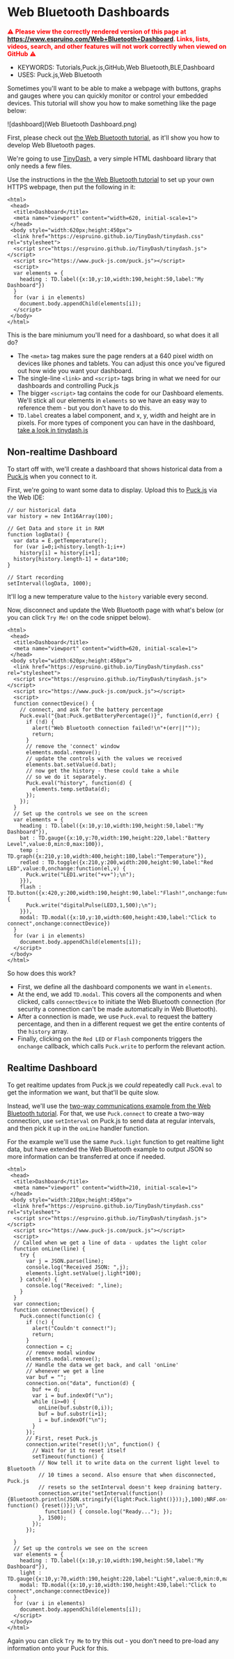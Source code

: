 <!--- Copyright (c) 2016 Gordon Williams, Pur3 Ltd. See the file LICENSE for copying permission. -->
Web Bluetooth Dashboards
========================

<span style="color:red">:warning: **Please view the correctly rendered version of this page at https://www.espruino.com/Web+Bluetooth+Dashboard. Links, lists, videos, search, and other features will not work correctly when viewed on GitHub** :warning:</span>

* KEYWORDS: Tutorials,Puck.js,GitHub,Web Bluetooth,BLE,Dashboard
* USES: Puck.js,Web Bluetooth

Sometimes you'll want to be able to make a webpage with buttons, graphs
and gauges where you can quickly monitor or control your embedded devices.
This tutorial will show you how to make something like the page below:

![dashboard](Web Bluetooth Dashboard.png)

First, please check out [the Web Bluetooth tutorial](Puck.js+Web+Bluetooth),
as it'll show you how to develop Web Bluetooth pages.

We're going to use [TinyDash](https://github.com/espruino/TinyDash),
a very simple HTML dashboard library that only needs a few files.

Use the instructions in the [the Web Bluetooth tutorial](Puck.js+Web+Bluetooth)
to set up your own HTTPS webpage, then put the following in it:

```HTML_demo_link
<html>
 <head>
  <title>Dashboard</title>
  <meta name="viewport" content="width=620, initial-scale=1">
 </head>
 <body style="width:620px;height:450px">
  <link href="https://espruino.github.io/TinyDash/tinydash.css" rel="stylesheet">
  <script src="https://espruino.github.io/TinyDash/tinydash.js"></script>
  <script src="https://www.puck-js.com/puck.js"></script>  
  <script>
  var elements = {
    heading : TD.label({x:10,y:10,width:190,height:50,label:"My Dashboard"})
  }
  for (var i in elements)
    document.body.appendChild(elements[i]);
  </script>
 </body>
</html>
```

This is the bare miniumum you'll need for a dashboard, so what does it all do?

* The `<meta>` tag makes sure the page renders at a 640 pixel width on devices
like phones and tablets. You can adjust this once you've figured out how wide
you want your dashboard.
* The single-line `<link>` and `<script>` tags bring in what we need for our dashboards and controlling Puck.js
* The bigger `<script>` tag contains the code for our Dashboard elements. We'll stick
all our elements in `elements` so we have an easy way to reference them - but you don't have
to do this.
* `TD.label` creates a label component, and x, y, width and height are in pixels. For
 more types of component you can have in the dashboard, [take a look in tinydash.js](https://github.com/espruino/TinyDash/blob/master/tinydash.js)

Non-realtime Dashboard
-------------------------

To start off with, we'll create a dashboard that shows historical data from
a [Puck.js](/Puck.js) when you connect to it.

First, we're going to want some data to display. Upload this to [Puck.js](/Puck.js)
via the Web IDE:

```
// our historical data
var history = new Int16Array(100);

// Get Data and store it in RAM
function logData() {
  var data = E.getTemperature();
  for (var i=0;i<history.length-1;i++)
    history[i] = history[i+1];
  history[history.length-1] = data*100;
}

// Start recording
setInterval(logData, 1000);
```

It'll log a new temperature value to the `history` variable every second.

Now, disconnect and update the Web Bluetooth page with what's below
(or you can click `Try Me!` on the code snippet below).

```HTML_demo_link
<html>
 <head>
  <title>Dashboard</title>
  <meta name="viewport" content="width=620, initial-scale=1">
 </head>
 <body style="width:620px;height:450px">
  <link href="https://espruino.github.io/TinyDash/tinydash.css" rel="stylesheet">
  <script src="https://espruino.github.io/TinyDash/tinydash.js"></script>
  <script src="https://www.puck-js.com/puck.js"></script>  
  <script>
  function connectDevice() {
    // connect, and ask for the battery percentage
    Puck.eval("{bat:Puck.getBatteryPercentage()}", function(d,err) {
      if (!d) {
        alert("Web Bluetooth connection failed!\n"+(err||""));
        return;
      }
      // remove the 'connect' window
      elements.modal.remove();
      // update the controls with the values we received
      elements.bat.setValue(d.bat);
      // now get the history - these could take a while
      // so we do it separately.
      Puck.eval("history", function(d) {
        elements.temp.setData(d);
      });
    });
  }
  // Set up the controls we see on the screen    
  var elements = {
    heading : TD.label({x:10,y:10,width:190,height:50,label:"My Dashboard"}),
    bat : TD.gauge({x:10,y:70,width:190,height:220,label:"Battery Level",value:0,min:0,max:100}),
    temp : TD.graph({x:210,y:10,width:400,height:180,label:"Temperature"}),
    redled : TD.toggle({x:210,y:200,width:200,height:90,label:"Red LED",value:0,onchange:function(el,v) {
      Puck.write("LED1.write("+v+");\n");
    }}),
    flash : TD.button({x:420,y:200,width:190,height:90,label:"Flash!",onchange:function(){
      Puck.write("digitalPulse(LED3,1,500);\n");
    }}),
    modal: TD.modal({x:10,y:10,width:600,height:430,label:"Click to connect",onchange:connectDevice})
  }
  for (var i in elements)
    document.body.appendChild(elements[i]);
  </script>
 </body>
</html>
```

So how does this work?

* First, we define all the dashboard components we want in `elements`.
* At the end, we add `TD.modal`. This covers all the components and when clicked,
calls `connectDevice` to initiate the Web Bluetooth connection (for security a
connection can't be made automatically in Web Bluetooth).
* After a connection is made, we use `Puck.eval` to request the battery
percentage, and then in a different request we get the entire contents of
the `history` array.
* Finally, clicking on the `Red LED` or `Flash` components triggers the
`onchange` callback, which calls `Puck.write` to perform the relevant action.

Realtime Dashboard
------------------

To get realtime updates from Puck.js we *could* repeatedly call `Puck.eval` to
get the information we want, but that'll be quite slow.

Instead, we'll use the [two-way communications example from the Web Bluetooth tutorial](Puck.js+Web+Bluetooth#two-way-communications).
For that, we use `Puck.connect` to create a two-way connection, use `setInterval`
on Puck.js to send data at regular intervals, and then pick it up in the
`onLine` handler function.

For the example we'll use the same `Puck.light` function to get realtime
light data, but have extended the Web Bluetooth example to output JSON
so more information can be transferred at once if needed.

```HTML_demo_link
<html>
 <head>
  <title>Dashboard</title>
  <meta name="viewport" content="width=210, initial-scale=1">
 </head>
 <body style="width:210px;height:450px">
  <link href="https://espruino.github.io/TinyDash/tinydash.css" rel="stylesheet">
  <script src="https://espruino.github.io/TinyDash/tinydash.js"></script>
  <script src="https://www.puck-js.com/puck.js"></script>  
  <script>
  // Called when we get a line of data - updates the light color
  function onLine(line) {
    try {
      var j = JSON.parse(line);
      console.log("Received JSON: ",j);
      elements.light.setValue(j.light*100);
    } catch(e) {
      console.log("Received: ",line);
    }
  }
  var connection;
  function connectDevice() {
    Puck.connect(function(c) {
      if (!c) {
        alert("Couldn't connect!");
        return;
      }
      connection = c;
      // remove modal window
      elements.modal.remove();
      // Handle the data we get back, and call 'onLine'
      // whenever we get a line
      var buf = "";
      connection.on("data", function(d) {
        buf += d;
        var i = buf.indexOf("\n");
        while (i>=0) {
          onLine(buf.substr(0,i));
          buf = buf.substr(i+1);
          i = buf.indexOf("\n");
        }
      });
      // First, reset Puck.js
      connection.write("reset();\n", function() {
        // Wait for it to reset itself
        setTimeout(function() {
          // Now tell it to write data on the current light level to Bluetooth
          // 10 times a second. Also ensure that when disconnected, Puck.js
          // resets so the setInterval doesn't keep draining battery.
          connection.write("setInterval(function(){Bluetooth.println(JSON.stringify({light:Puck.light()}));},100);NRF.on('disconnect', function() {reset()});\n",
            function() { console.log("Ready..."); });
          }, 1500);
        });
      });

  }
  // Set up the controls we see on the screen    
  var elements = {
    heading : TD.label({x:10,y:10,width:190,height:50,label:"My Dashboard"}),
    light : TD.gauge({x:10,y:70,width:190,height:220,label:"Light",value:0,min:0,max:100}),
    modal: TD.modal({x:10,y:10,width:190,height:430,label:"Click to connect",onchange:connectDevice})
  }
  for (var i in elements)
    document.body.appendChild(elements[i]);
  </script>
 </body>
</html>
```

Again you can click `Try Me` to try this out - you don't need to pre-load any
information onto your Puck for this.
